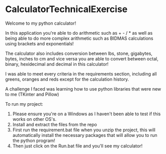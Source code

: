 # CalculatorTechnicalExercise

Welcome to my python calculator! 

In this application you're able to do arithmetic such as + - / *
as well as being able to do more complex arithmetic such as BIDMAS calculations
using brackets and exponentials!

The calculator also includes conversion between lbs, stone, gigabytes, bytes, inches to cm and vice versa
you are able to convert between octal, binary, hexidecimal and decimal in this calculator!

I was able to meet every criteria in the requirements section, including all greens, oranges and reds
except for the calculation history.

A challenge I faced was learning how to use python libraries that were new to me (TKinter and Pillow)

To run my project:

1. Please ensure you're on a Windows as I haven't been able to test if this works on other OS's.
2. Install and extract the files from the repo
3. First run the requirement.bat file when you unzip the project, this will automatically install the necessary packages that will allow you to run the python program!
4. Then just click on the Run.bat file and you'll see my calculator!
